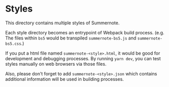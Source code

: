 Styles
======

This directory contains multiple styles of Summernote.

Each style directory becomes an entrypoint of Webpack build process.
(e.g. The files within `bs5` would be transpiled `summernote-bs5.js` and `summernote-bs5.css`.)

If you put a html file named `summernote-<style>.html`, it would be good for development and debugging processes.
By running `yarn dev`, you can test styles manually on web browsers via those files.

Also, please don't forget to add `summernote-<style>.json` which contains additional information will be used in building processes.
